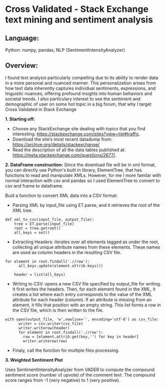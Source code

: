 # Cross Validated - Stack Exchange text mining and sentiment analysis

## Language:
Python: numpy, pandas, NLP (SentimentIntensityAnalyzer)

## Overview:

I found text analysis particularly compelling due to its ability to render data in a more personal and nuanced manner. This personalization arises from how text data inherently captures individual sentiments, expressions, and linguistic nuances, offering profound insights into human behaviors and societal trends. I also particulary interest to see the sentiment and demographic of user on some hot topic in a big forum, that why I target Cross Validated in Stack Exchange

**1. Starting off:**
- Choose any StackExchange site dealing with topics that you find interesting: https://stackexchange.com/sites?view=list#traffic.
- Download the site’s most recent datadump from: https://archive.org/details/stackexchange/
- Read the description of all the data tables published at: https://meta.stackexchange.com/questions/2677/.

**2. DataFrame construction:**
Since the download file will be in xml format, you can directly use Python's built in library, ElementTree, that has functions to read and manipulate XMLs. However, for me I more familar with normal interaction with csv and pandas so I used ElementTree to convert to csv and frame to dataframe.

Buid a function to convert XML data into a CSV format:

- Parsing XML by input_file using ET.parse, and it retrieves the root of the XML tree.
```
def xml_to_csv(input_file, output_file):
    tree = ET.parse(input_file)
    root = tree.getroot()
    all_keys = set()
```
- Extracting Headers: iterates over all elements tagged as <row> under the root, collecting all unique attribute names from these elements. These names are used as column headers in the resulting CSV file.
```
for element in root.findall('.//row'):
      all_keys.update(element.attrib.keys())

    header = list(all_keys)
```
- Writing to CSV: opens a new CSV file specified by output_file for writing. It first writes the headers. Then, for each <row> element found in the XML, it creates a list where each entry corresponds to the value of the XML attribute for each header (column). If an attribute is missing from an element, it fills that position with an empty string. This list forms a row in the CSV file, which is then written to the file.
```
with open(output_file, 'w',newline='', encoding='utf-8') as csv_file:
      writer = csv.writer(csv_file)
      writer.writerow(header)
      for element in root.findall('.//row'):
        row = [element.attrib.get(key,'') for key in header]
        writer.writerow(row)
```
- Finaly, call the function for multiple files processing.

**3. Weighted Sentiment Plot**

Uses SentimentIntensityAnalyzer from VADER to compute the compound sentiment score (number of upvote) of the comment text. The compound score ranges from -1 (very negative) to 1 (very positive).



